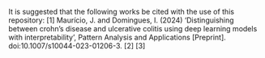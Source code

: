 It is suggested that the following works be cited with the use of this repository:
  [1] Maurício, J. and Domingues, I. (2024) ‘Distinguishing between crohn’s disease and ulcerative colitis using deep learning models with interpretability’, Pattern Analysis and Applications [Preprint]. doi:10.1007/s10044-023-01206-3. 
  [2]
  [3] 
